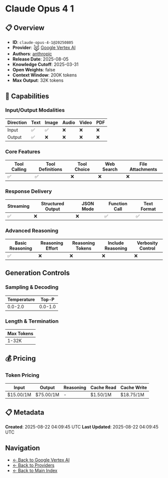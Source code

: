 # Claude Opus 4 1

## 📋 Overview

- **ID**: `claude-opus-4-1@20250805`
- **Provider**: <img src="../logo.svg" alt="" width="20" height="20" style="vertical-align: middle"> [Google Vertex AI](../README.md)
- **Authors**: [anthropic](../../../authors/anthropic/README.md)
- **Release Date**: 2025-08-05
- **Knowledge Cutoff**: 2025-03-31
- **Open Weights**: false
- **Context Window**: 200K tokens
- **Max Output**: 32K tokens

## 🎯 Capabilities

### Input/Output Modalities

| Direction | Text | Image | Audio | Video | PDF |
|-----------|------|-------|-------|-------|-----|
| Input     | ✅   | ✅   | ❌   | ❌   | ❌   |
| Output    | ✅   | ❌   | ❌   | ❌   | ❌   |

### Core Features

| Tool Calling | Tool Definitions | Tool Choice | Web Search | File Attachments |
|--------------|------------------|-------------|------------|------------------|
| ✅           | ✅               | ❌          | ❌         | ❌               |

### Response Delivery

| Streaming | Structured Output | JSON Mode | Function Call | Text Format |
|-----------|-------------------|-----------|---------------|--------------|
| ✅        | ❌                | ❌        | ✅            | ✅           |

### Advanced Reasoning

| Basic Reasoning | Reasoning Effort | Reasoning Tokens | Include Reasoning | Verbosity Control |
|-----------------|------------------|------------------|-------------------|-------------------|
| ✅              | ❌               | ❌               | ❌                | ❌                |

## Generation Controls

### Sampling & Decoding

| Temperature | Top-P |
|---|---|
| 0.0-2.0 | 0.0-1.0 |

### Length & Termination

| Max Tokens |
|---|
| 1-32K |

## 💰 Pricing

### Token Pricing

| Input | Output | Reasoning | Cache Read | Cache Write |
|-------|--------|-----------|------------|-------------|
| $15.00/1M | $75.00/1M | - | $1.50/1M | $18.75/1M |

## 📋 Metadata

**Created**: 2025-08-22 04:09:45 UTC
**Last Updated**: 2025-08-22 04:09:45 UTC

## Navigation

- [← Back to Google Vertex AI](../README.md)
- [← Back to Providers](../../README.md)
- [← Back to Main Index](../../../README.md)
